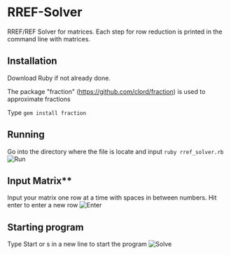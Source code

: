 # RREF-Solver
RREF/REF Solver for matrices. Each step for row reduction is printed in the command line with matrices.

## Installation
Download Ruby if not already done.

The package "fraction" (https://github.com/clord/fraction) is used to approximate fractions

Type `gem install fraction`

## Running
Go into the directory where the file is locate and input `ruby rref_solver.rb`
![Run](https://i.ibb.co/y80ZGMh/Run.png)

## Input Matrix**
Input your matrix one row at a time with spaces in between numbers.
Hit enter to enter a new row
![Enter](https://i.ibb.co/JvXGgLd/Enter.png)

## Starting program
Type Start or s in a new line to start the program
![Solve](https://i.ibb.co/PggBHMg/Solve.png)
